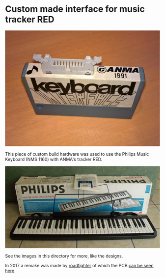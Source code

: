 # Custom made interface for music tracker RED

![result](result_1_original.jpg)

This piece of custom build hardware was used to use the Philips Music Keyboard (NMS 1160) with ANMA's tracker RED.

![keyboard](music_keyboard_NMS1160.jpg)

See the images in this directory for more, like the designs.

In 2017 a remake was made by [roadfighter](https://msx.org/users/roadfighter) of which the PCB [can be seen here](https://www.msx.org/wiki/ANMA_Keyboard_Interface).

